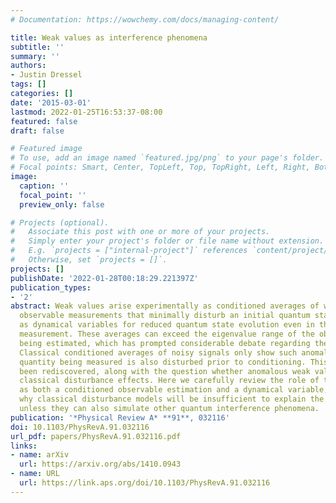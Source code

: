 ```yaml
---
# Documentation: https://wowchemy.com/docs/managing-content/

title: Weak values as interference phenomena
subtitle: ''
summary: ''
authors:
- Justin Dressel
tags: []
categories: []
date: '2015-03-01'
lastmod: 2022-01-25T16:53:37-08:00
featured: false
draft: false

# Featured image
# To use, add an image named `featured.jpg/png` to your page's folder.
# Focal points: Smart, Center, TopLeft, Top, TopRight, Left, Right, BottomLeft, Bottom, BottomRight.
image:
  caption: ''
  focal_point: ''
  preview_only: false

# Projects (optional).
#   Associate this post with one or more of your projects.
#   Simply enter your project's folder or file name without extension.
#   E.g. `projects = ["internal-project"]` references `content/project/deep-learning/index.md`.
#   Otherwise, set `projects = []`.
projects: []
publishDate: '2022-01-28T00:18:29.221397Z'
publication_types:
- '2'
abstract: Weak values arise experimentally as conditioned averages of weak (noisy)
  observable measurements that minimally disturb an initial quantum state, and also
  as dynamical variables for reduced quantum state evolution even in the absence of
  measurement. These averages can exceed the eigenvalue range of the observable ostensibly
  being estimated, which has prompted considerable debate regarding their interpretation.
  Classical conditioned averages of noisy signals only show such anomalies if the
  quantity being measured is also disturbed prior to conditioning. This fact has recently
  been rediscovered, along with the question whether anomalous weak values are merely
  classical disturbance effects. Here we carefully review the role of the weak value
  as both a conditioned observable estimation and a dynamical variable, and clarify
  why classical disturbance models will be insufficient to explain the weak value
  unless they can also simulate other quantum interference phenomena.
publication: '*Physical Review A* **91**, 032116'
doi: 10.1103/PhysRevA.91.032116
url_pdf: papers/PhysRevA.91.032116.pdf
links:
- name: arXiv
  url: https://arxiv.org/abs/1410.0943
- name: URL
  url: https://link.aps.org/doi/10.1103/PhysRevA.91.032116
---
```

